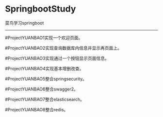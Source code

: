 # SpringbootStudy
菜鸟学习springboot
***
#ProjectYUANBAO1实现一个欢迎页面。  

#ProjectYUANBAO2实现查询数据库内信息并显示再页面上。  

#ProjectYUANBAO3实现通过一个按钮显示页面信息。  

#ProjectYUANBAO4实现基本增删改查。  

#ProjectYUANBAO5整合springsecurity。  

#ProjectYUANBAO6整合swagger2。  

#ProjectYUANBAO7整合elasticsearch。  

#ProjectYUANBAO8整合redis。
